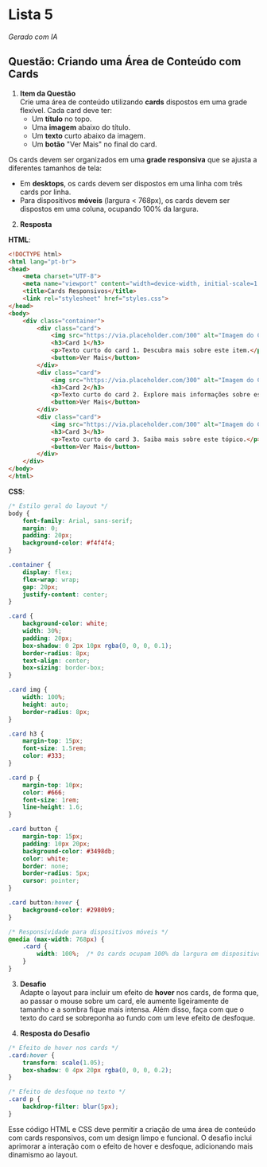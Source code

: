 # Lista 5

*Gerado com IA* 

## Questão: Criando uma Área de Conteúdo com Cards

1. **Item da Questão**  
Crie uma área de conteúdo utilizando **cards** dispostos em uma grade flexível. Cada card deve ter:  
   - Um **título** no topo.  
   - Uma **imagem** abaixo do título.  
   - Um **texto** curto abaixo da imagem.  
   - Um **botão** "Ver Mais" no final do card.  

Os cards devem ser organizados em uma **grade responsiva** que se ajusta a diferentes tamanhos de tela:  
   - Em **desktops**, os cards devem ser dispostos em uma linha com três cards por linha.  
   - Para dispositivos **móveis** (largura < 768px), os cards devem ser dispostos em uma coluna, ocupando 100% da largura.  

2. **Resposta**  

**HTML**:
```html
<!DOCTYPE html>
<html lang="pt-br">
<head>
    <meta charset="UTF-8">
    <meta name="viewport" content="width=device-width, initial-scale=1.0">
    <title>Cards Responsivos</title>
    <link rel="stylesheet" href="styles.css">
</head>
<body>
    <div class="container">
        <div class="card">
            <img src="https://via.placeholder.com/300" alt="Imagem do Card">
            <h3>Card 1</h3>
            <p>Texto curto do card 1. Descubra mais sobre este item.</p>
            <button>Ver Mais</button>
        </div>
        <div class="card">
            <img src="https://via.placeholder.com/300" alt="Imagem do Card">
            <h3>Card 2</h3>
            <p>Texto curto do card 2. Explore mais informações sobre este conteúdo.</p>
            <button>Ver Mais</button>
        </div>
        <div class="card">
            <img src="https://via.placeholder.com/300" alt="Imagem do Card">
            <h3>Card 3</h3>
            <p>Texto curto do card 3. Saiba mais sobre este tópico.</p>
            <button>Ver Mais</button>
        </div>
    </div>
</body>
</html>
```

**CSS**:
```css
/* Estilo geral do layout */
body {
    font-family: Arial, sans-serif;
    margin: 0;
    padding: 20px;
    background-color: #f4f4f4;
}

.container {
    display: flex;
    flex-wrap: wrap;
    gap: 20px;
    justify-content: center;
}

.card {
    background-color: white;
    width: 30%;
    padding: 20px;
    box-shadow: 0 2px 10px rgba(0, 0, 0, 0.1);
    border-radius: 8px;
    text-align: center;
    box-sizing: border-box;
}

.card img {
    width: 100%;
    height: auto;
    border-radius: 8px;
}

.card h3 {
    margin-top: 15px;
    font-size: 1.5rem;
    color: #333;
}

.card p {
    margin-top: 10px;
    color: #666;
    font-size: 1rem;
    line-height: 1.6;
}

.card button {
    margin-top: 15px;
    padding: 10px 20px;
    background-color: #3498db;
    color: white;
    border: none;
    border-radius: 5px;
    cursor: pointer;
}

.card button:hover {
    background-color: #2980b9;
}

/* Responsividade para dispositivos móveis */
@media (max-width: 768px) {
    .card {
        width: 100%;  /* Os cards ocupam 100% da largura em dispositivos móveis */
    }
}
```

3. **Desafio**  
Adapte o layout para incluir um efeito de **hover** nos cards, de forma que, ao passar o mouse sobre um card, ele aumente ligeiramente de tamanho e a sombra fique mais intensa. Além disso, faça com que o texto do card se sobreponha ao fundo com um leve efeito de desfoque.

4. **Resposta do Desafio**  
```css
/* Efeito de hover nos cards */
.card:hover {
    transform: scale(1.05);
    box-shadow: 0 4px 20px rgba(0, 0, 0, 0.2);
}

/* Efeito de desfoque no texto */
.card p {
    backdrop-filter: blur(5px);
}
```  

Esse código HTML e CSS deve permitir a criação de uma área de conteúdo com cards responsivos, com um design limpo e funcional. O desafio inclui aprimorar a interação com o efeito de hover e desfoque, adicionando mais dinamismo ao layout.